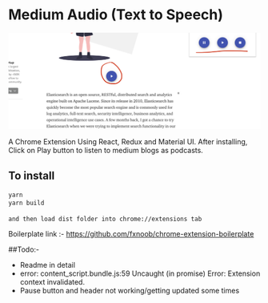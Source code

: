 
# Medium Audio (Text to Speech)

![alt text](https://github.com/mukul13/medium-audio/blob/master/preview.png)

A Chrome Extension Using React, Redux and Material UI. 
After installing, Click on Play button to listen to medium blogs as podcasts. 


## To install 
```
yarn
yarn build

and then load dist folder into chrome://extensions tab
```

Boilerplate link :- https://github.com/fxnoob/chrome-extension-boilerplate



##Todo:- 

- Readme in detail
- error: content_script.bundle.js:59 Uncaught (in promise) Error: Extension context invalidated.
- Pause button and header not working/getting updated some times
